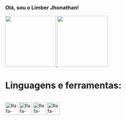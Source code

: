 ### Olá, sou o Limber Jhonathan!

<a href="https://github.com/limberjhonathan">
    <img height="160em"src="https://github-readme-stats-sigma-five.vercel.app/api?username=limberjhonathan&show_icons=true&theme=omni" />
</a>

<a href="https://github.com/limberjhonathan">
    <img height="160em" src="https://github-readme-stats-sigma-five.vercel.app/api/top-langs/?username=limberjhonathan&layout=compact&theme=omni" />
</a>

<br>
<h1>Linguagens e ferramentas:</h1>

<div style="display: inline_block"><br>
  <img align='center' alt="Rafa-html height="30" width="40" src="https://cdn.jsdelivr.net/gh/devicons/devicon/icons/html5/html5-original.svg" />
  <img align='center' alt="Rafa-CSS height="30" width="40" src="https://cdn.jsdelivr.net/gh/devicons/devicon/icons/css3/css3-original.svg" />          
  <img align='center' alt="Rafa-Python height="30" width="40" src="https://cdn.jsdelivr.net/gh/devicons/devicon/icons/python/python-original.svg" />
    <img align='center' alt="Rafa-Python height="30" width="40" src="https://cdn.jsdelivr.net/gh/devicons/devicon/icons/django/django-plain.svg" />
          
</div>      
